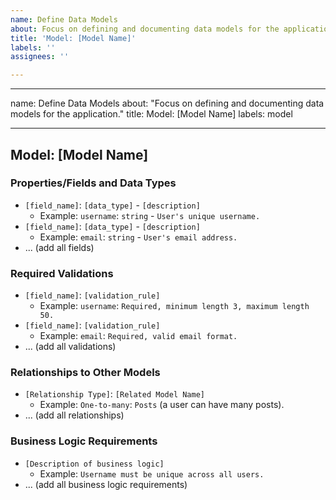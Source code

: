 ```yaml
---
name: Define Data Models
about: Focus on defining and documenting data models for the application.
title: 'Model: [Model Name]'
labels: ''
assignees: ''

---
```


---

name: Define Data Models
about: "Focus on defining and documenting data models for the application."
title: Model: [Model Name]
labels: model

---

## Model: [Model Name]

### Properties/Fields and Data Types

* `[field_name]`: `[data_type]` - `[description]`
    * Example: `username`: `string` - `User's unique username.`
* `[field_name]`: `[data_type]` - `[description]`
    * Example: `email`: `string` - `User's email address.`
* ... (add all fields)

### Required Validations

* `[field_name]`: `[validation_rule]`
    * Example: `username`: `Required, minimum length 3, maximum length 50.`
* `[field_name]`: `[validation_rule]`
    * Example: `email`: `Required, valid email format.`
* ... (add all validations)

### Relationships to Other Models

* `[Relationship Type]`: `[Related Model Name]`
    * Example: `One-to-many`: `Posts` (a user can have many posts).
* ... (add all relationships)

### Business Logic Requirements

* `[Description of business logic]`
    * Example: `Username must be unique across all users.`
* ... (add all business logic requirements)
